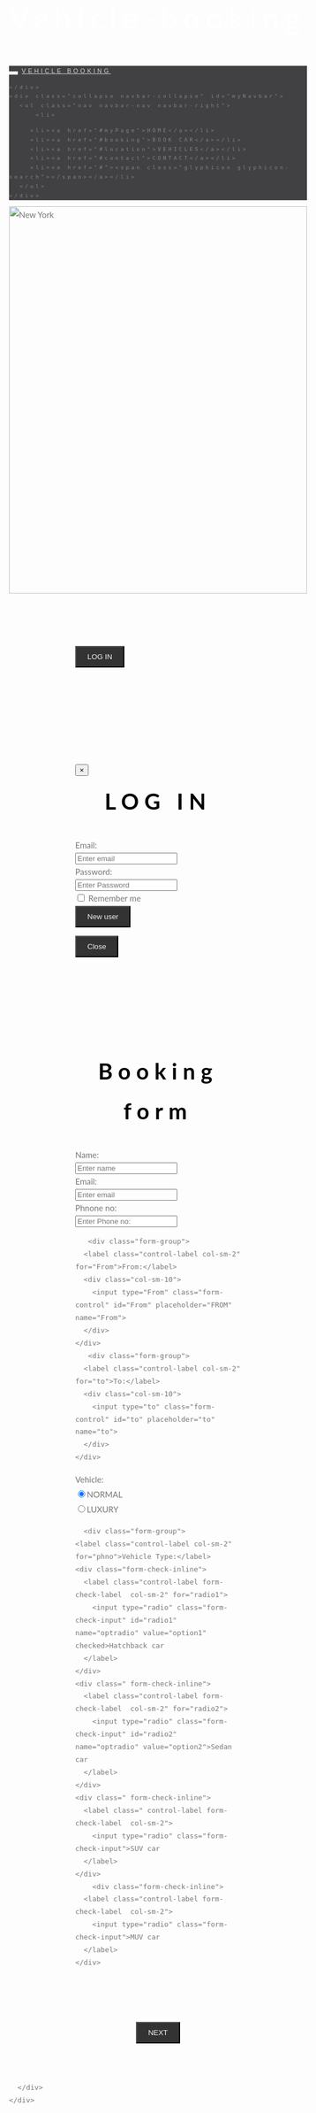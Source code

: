 # Vehicle-booking
<!DOCTYPE html>
<html lang="en">
<head>
  <title>VECHILE BOOKING</title>
  <meta charset="utf-8">
  <meta name="viewport" content="width=device-width, initial-scale=1">
  <link rel="stylesheet" href="https://maxcdn.bootstrapcdn.com/bootstrap/3.4.1/css/bootstrap.min.css">
  <link href="https://fonts.googleapis.com/css?family=Lato" rel="stylesheet" type="text/css">
  <link href="https://fonts.googleapis.com/css?family=Montserrat" rel="stylesheet" type="text/css">
  <script src="https://ajax.googleapis.com/ajax/libs/jquery/3.5.1/jquery.min.js"></script>
  <script src="https://maxcdn.bootstrapcdn.com/bootstrap/3.4.1/js/bootstrap.min.js"></script>
  
   <style>
  body {
    font: 400 15px/1.8 Lato, sans-serif;
    color: #777;
  }
  h1 {
   font: 400 55px/1.8 Lato, sans-serif;
   color: white;
    letter-spacing: 10px;
  }
  h2{
      text-align: center;
    margin: 10px 0 30px 0;
    letter-spacing: 10px;      
    font-size: 20px;
    color: white;
  }
    h3, h4 {
    text-align: center;
    margin: 10px 0 30px 0;
    letter-spacing: 10px;      
    font-size: 40px;
    color: rgb(0, 0, 0);
  }
  h5{
    margin: 10px 0 30px 0;
    letter-spacing: 4px;      
    font-size: 30px;
    color: #111;
  }
  h6{
    margin: 10px 0 30px 0;
    letter-spacing: 2px;      
    font-size: 20px;
    color: #111;
  }
  h7{
    margin: 10px 0 30px 0;
    letter-spacing: 1px;      
    font-size: 16px;
    color: #111;
  }
  .position{
   position: relative;
  }
  .position1{
   position: absolute;
  }
  .center {
  position: absolute;
  top: 250px;
  left: 50%;
  transform: translate(-50%, -50%);
  font-size: 18px;
  }

 .container {
    padding: 80px 120px;
  }
  .person {
    border: 10px solid transparent;
    margin-bottom: 25px;
    width: 80%;
    height: 80%;
    opacity: 0.7;
  }
  .person:hover {
    border-color: #f1f1f1;
  }
  .carousel-inner img {
    width: 100%; /* Set width to 100% */
    margin: auto;
  }
  .carousel-caption h3 {
    color: #fff !important;
  }
  @media (max-width: 600px) {
    .carousel-caption {
      display: none; /* Hide the carousel text when the screen is less than 600 pixels wide */
    }
  }
  textarea {
    resize: none;
  }
  .bg-1 {
    background: #2d2d30;
    color: #bdbdbd;
  }
  .bg-1 h3 {color: rgb(0, 0, 0);}
  .bg-1 p {font-style: italic;}
  .list-group-item:first-child {
    border-top-right-radius: 0;
    border-top-left-radius: 0;
  }
  .list-group-item:last-child {
    border-bottom-right-radius: 0;
    border-bottom-left-radius: 0;
  }
  .thumbnail {
    padding: 0 0 15px 0;
    border: none;
    border-radius: 0;
  }
  .thumbnail p {
    margin-top: 15px;
    color: #555;
  }



  .navbar {
    font-family: Montserrat, sans-serif;
    margin-bottom: 0;
    background-color: #2d2d30;
    border: 0;
    font-size: 11px !important;
    letter-spacing: 4px;
    opacity: 0.9;
  }
  .navbar li a, .navbar .navbar-brand { 
    color: #d5d5d5 !important;
  }
  .navbar-nav li a:hover {
    color: #fff !important;
  }
  .navbar-nav li.active a {
    color: #fff !important;
    background-color: #29292c !important;
  }
  .navbar-default .navbar-toggle {
    border-color: transparent;
  }
  .open .dropdown-toggle {
    color: #fff;
    background-color: #555 !important;
  }
  .dropdown-menu li a {
    color: #000 !important;
  }
  .dropdown-menu li a:hover {
    background-color: silver  !important;
  }
   .thumbnail {
    padding: 0 0 15px 0;
    border: none;
    border-radius: 0;
  }
  .thumbnail p {
    margin-top: 15px;
    color: #555;
  }
  .btn {
    padding: 10px 20px;
    background-color: #333;
    color: #f1f1f1;
    border-radius: 0;
    transition: .2s;
  }
  .btn:hover, .btn:focus {
    border: 1px solid #333;
    background-color: #fff;
    color: #000;
  }
.btn1 {
    background-color: #333;
    color: #f1f1f1;
    border-radius: 0;
    transition: .2s;
  }
  .btn1:hover, .btn1:focus {
    border: 1px solid #333;
    background-color: #fff;
    color: #000;
  }


    .bg-1 {
    background: #2d2d30;
    color: #bdbdbd;
  }
    .jumbotron {
    background-color: #f4511e;
    color: #fff;
    padding: 100px 25px;
  }
  .container-fluid {
    padding: 60px 50px;
  }
  .bg-grey {
    background-color: #f6f6f6;
  }
  .logo-small {
    color: #f4511e;
    font-size: 50px;
  }
  .logo {
    color: silver;
    font-size: 200px;
  }
  .thumbnail {
    padding: 0 0 15px 0;
    border: none;
    border-radius: 0;
  }
  .thumbnail img {
    width: 100%;
    height: 100%;
    margin-bottom: 10px;
  }
  .carousel-control.right, .carousel-control.left {
   background-image: none;
   color: #f4511e;
  }
  .carousel-indicators li {
    border-color: #f4511e;
  }
  .carousel-indicators li.active {
    background-color: #f4511e;
  }
  .item h4 {
    font-size: 19px;
    line-height: 1.375em;
    font-weight: 400;
    font-style: italic;
    margin: 70px 0;
  }
  .item span {
    font-style: normal;
  }
  @media screen and (max-width: 768px) {
    .col-sm-4 {
      text-align: center;
      margin: 25px 0;
    }
  }

  footer {
  background-color: #2d2d30;
  color: #f5f5f5;
  padding: 32px;
}

footer a {
  color: #f5f5f5;
}

footer a:hover {
  color: rgb(65, 62, 62);
  text-decoration: none;
}
</style>
</head>
<body id="myPage" data-spy="scroll" data-target=".navbar" data-offset="50">
 <nav class="navbar navbar-default navbar-fixed-top">
  <div class="container-fluid1">
    <div class="navbar-header">
      <button type="button" class="navbar-toggle" data-toggle="collapse" data-target="#myNavbar">
        <span class="icon-bar"></span>
        <span class="icon-bar"></span>
        <span class="icon-bar"></span>                        
      </button>
      <a class="navbar-brand" href="#myPage">VEHICLE BOOKING</a>

    </div>
    <div class="collapse navbar-collapse" id="myNavbar">
      <ul class="nav navbar-nav navbar-right">
         <li>

 </li>      

        <li><a href="#myPage">HOME</a></li>
        <li><a href="#booking">BOOK CAR</a></li>
        <li><a href="#location">VEHICLES</a></li>
        <li><a href="#contact">CONTACT</a></li>
        <li><a href="#"><span class="glyphicon glyphicon-search"></span></a></li>
      </ul>
    </div>
  </div>
</nav>
 <div>
 <div class="carousel-inner position" role="listbox">
      <div class="item active">
        <img src="HD wallpaper.jpg" alt="New York" width="1600px" height="700px"> 
      </div>
<div class="container">

<button type="button" class="btn btn-primary btn-sm btn-block" data-toggle="modal" data-target="#myModal">LOG IN</button>
</div>
 <div class="container position">
  <!-- Modal -->
  <div class="modal fade" id="myModal" role="dialog">
    <div class="modal-dialog">
      <!-- Modal content-->
      <div class="modal-content">
        <div class="modal-header">
          <button type="button" class="close" data-dismiss="modal">&times;</button>
          <h4 class="modal-title">LOG IN</h4>
        </div>
        <div class="modal-body">
            <form class="form-horizontal" action="index.html">
    <div class="form-group">
      <label class="control-label col-sm-2" for="email">Email:</label>
      <div class="col-sm-10">
        <input type="email" class="form-control" id="email" placeholder="Enter email" name="email">
      </div>
    </div>
    <div class="form-group">
      <label class="control-label col-sm-2" for="pwd">Password:</label>
      <div class="col-sm-10">          
        <input type="password" class="form-control" id="pwd" placeholder="Enter Password" name="pwd">
      </div>
    </div>
    <div class="form-group">        
      <div class="col-sm-offset-2 col-sm-10">
        <div class="checkbox">
          <label><input type="checkbox" name="remember"> Remember me</label>
        </div>
      </div>
    </div>
    <div class="form-group">        
      <div class="col-sm-offset-2 col-sm-10">
        <button type="button" class="btn btn-default">New user</button>
      </div>
    </div>
  </form>
        </div>
        <div class="modal-footer">
          <button type="button" class="btn btn-default" data-dismiss="modal">Close</button>
        </div>
      </div>
    </div> </div> </div>


<div id="booking" class="container text-center">

  <h3>Booking form</h3>
  <form class="form-horizontal" action="">
      <div class="form-group">
      <label class="control-label col-sm-2" for="name">Name:</label>
      <div class="col-sm-10">
        <input type="name" class="form-control" id="name" placeholder="Enter name" name="name">
      </div>
    </div>
    <div class="form-group">
      <label class="control-label col-sm-2" for="email">Email:</label>
      <div class="col-sm-10">
        <input type="email" class="form-control" id="email" placeholder="Enter email" name="email">
      </div>
    </div>
    <div class="form-group">
      <label class="control-label col-sm-2" for="phno">Phnone no:</label>
      <div class="col-sm-10">          
        <input type="phno" class="form-control" id="phno" placeholder="Enter Phone no:" name="phno">
      </div>
    </div>

       <div class="form-group">
      <label class="control-label col-sm-2" for="From">From:</label>
      <div class="col-sm-10">
        <input type="From" class="form-control" id="From" placeholder="FROM" name="From">
      </div>
    </div>
       <div class="form-group">
      <label class="control-label col-sm-2" for="to">To:</label>
      <div class="col-sm-10">
        <input type="to" class="form-control" id="to" placeholder="to" name="to">
      </div>
    </div>
  <div class="form-group">
   <label class="control-label col-sm-2" for="phno">Vehicle:</label>  
    <div class="form-check-inline">
      <label class="control-label form-check-label col-sm-2" for="radio1">
        <input type="radio" class="form-check-input" id="radio1" name="opt" value="option1" checked>NORMAL
      </label>
    </div>
    <div class="form-check-inline">
      <label class="control-label form-check-label col-sm-2" for="radio1">
        <input type="radio" class="form-check-input" id="radio2" name="opt" value="option2">LUXURY
      </label>
    </div>
 </div>


      <div class="form-group">
    <label class="control-label col-sm-2" for="phno">Vehicle Type:</label>    
    <div class="form-check-inline">
      <label class="control-label form-check-label  col-sm-2" for="radio1">
        <input type="radio" class="form-check-input" id="radio1" name="optradio" value="option1" checked>Hatchback car
      </label>
    </div>
    <div class=" form-check-inline">
      <label class="control-label form-check-label  col-sm-2" for="radio2">
        <input type="radio" class="form-check-input" id="radio2" name="optradio" value="option2">Sedan car
      </label>
    </div>
    <div class=" form-check-inline">
      <label class=" control-label form-check-label  col-sm-2">
        <input type="radio" class="form-check-input">SUV car
      </label>
    </div>
        <div class="form-check-inline">
      <label class="control-label form-check-label  col-sm-2">
        <input type="radio" class="form-check-input">MUV car
      </label>
    </div>
</div>
    <div class="form-group">        
      <DIV>
<center>
        <button type="submit" class="btn btn-default">NEXT</button>
</center>
<br>
<br>

      </div>
    </div>
  </form>
</div>
<div id="location" class="container text-center">
<div>
<BR>
  <h3>VEHICLES</h3>
  <br>
  <div class="row">
    <div class="col-sm-4">
      <p><strong>HATCHBACK</strong></p><br>
      <img src="dubai.jpg" alt="dubai" width="255" height="255">
    </div>
    <div class="col-sm-4">
      <p><strong>SEDAN</strong></p><br>
      <img src="japan.jpg" alt="japan" width="255" height="255">
    </div>
    <div class="col-sm-4">
      <p><strong>SUV</strong></p><br>
      <img src="paris.jpg" alt="paris" width="255" height="255">
    </div>
  </div>
<BR>
  <div class="row">
    <div class="col-sm-4">
      <p><strong>MUV</strong></p><br>
      <img src="Toyota Innova.jpg" alt="italy" width="255" height="255">
    </div>
    <div class="col-sm-4">
      <p><strong>SMALL BUS</strong></p><br>
      <img src="russia.jpg" alt="russia" width="255" height="255">
    </div>
    <div class="col-sm-4">
      <p><strong>BUS</strong></p><br>
      <img src="Volvo bus.jpg" alt="germany" width="275" height="255">
    </div>
  </div>
<BR>
<BR><BR>
<h3><strong>PREMIUM</strong></h3>
<br>
  <div class="row">

    <div class="col-sm-4">
      <p><strong>SUV</strong></p><br>
      <img src="suv.jpg" alt="thailand" width="255" height="255">
    </div>
    <div class="col-sm-4">
      <p><strong>SEDAN</strong></p><br>
      <img src="Audi A3 .jpg" alt="malaysia" width="255" height="255">
    </div>
    <div class="col-sm-4">
      <p><strong>MUV</strong></p><br>
      <img src="muv.jpg" alt="singapore" width="255" height="255">
    </div>
  </div>
</div>
</div>
<br>
<br>
<div class="bg-1">
<div id="ticket" class="container"></div>

<div id="contact" class="container-fluid bg-grey">
<div class="container">
  <h3 class="teext-cnter">Contact</h3>
  <p class="text-center"><em>Give your queries here...</em></p>

  <div class="row">
    <div class="col-md-4">
      
      <p><span class="glyphicon glyphicon-map-marker"></span>RS PURAM,COIMBATORE</p>
      <p><span class="glyphicon glyphicon-phone"></span>Phone: +91 7373700123</p>
      <p><span class="glyphicon glyphicon-envelope"></span>Email:vehiclebooking@gmail.com</p>
    </div>
    <div class="col-md-8">
      <div class="row">
        <div class="col-sm-6 form-group">
          <input class="form-control" id="name" name="name" placeholder="Name" type="text" required>
        </div>
        <div class="col-sm-6 form-group">
          <input class="form-control" id="email" name="email" placeholder="Email" type="email" required>
        </div>
      </div>
      <textarea class="form-control" id="comments" name="comments" placeholder="Comment" rows="5"></textarea>
      <br>
      <div class="row">
        <div class="col-md-12 form-group">
          <button class="btn pull-right" type="submit">Send</button>
        </div>
      </div>
    </div>
  </div>
</DIV>
</div>
<footer class="text-center">
  <a class="up-arrow" href="#myPage" data-toggle="tooltip" title="TO TOP">
    <span class="glyphicon glyphicon-chevron-up"></span>
  </a><br><br>
  <p>vehiclebooking.com</a></p>
</footer>
</body>
</html>
